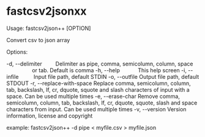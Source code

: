 # fastcsv2jsonxx

Usage: fastcsv2json++ [OPTION]


Convert csv to json array

Options:

-d, --delimiter                    Delimiter as pipe, comma, semicolumn, column, space
                                            or tab. Default is comma
-h, --help                            This help screen
-i, --infile                             Input file path, default STDIN
-o, --outfile                         Output file path, default STDOUT
-r, --replace-with-space   Replace comma, semicolumn, column, tab, backslash,
                                            lf, cr, dquote, squote and slash characters of input
                                            with a space. Can be used multiple times
-e, --erase-char                 Remove comma, semicolumn, column, tab, backslash,
                                            lf, cr, dquote, squote, slash and space characters
                                            from input. Can be used multiple times
-v, --version                       Version information, license and copyright

example:  fastcsv2json++ -d pipe < myfile.csv > myfile.json
